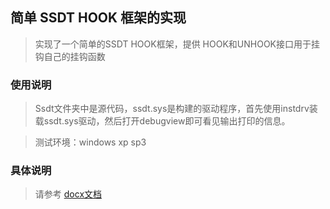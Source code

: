 ## 简单 SSDT HOOK 框架的实现

> 实现了一个简单的SSDT HOOK框架，提供 HOOK和UNHOOK接口用于挂钩自己的挂钩函数

### 使用说明

> Ssdt文件夹中是源代码，ssdt.sys是构建的驱动程序，首先使用instdrv装载ssdt.sys驱动，然后打开debugview即可看见输出打印的信息。

>  测试环境：windows xp sp3

### 具体说明

> 请参考 [docx文档](./ssdt_hook.docx) 
